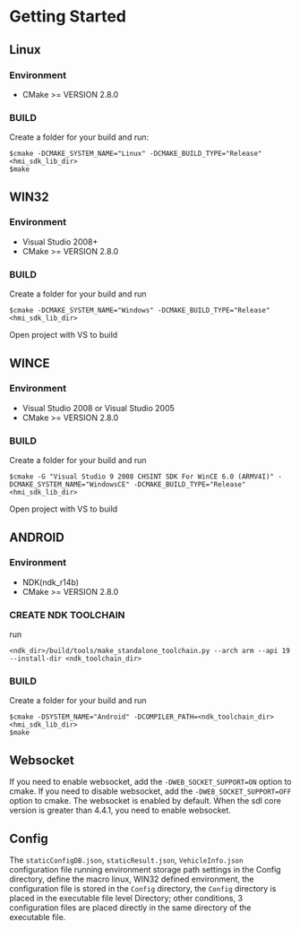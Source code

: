 # Getting Started
## Linux
### Environment
* CMake >= VERSION 2.8.0
### BUILD
Create a folder for your build and run:
```shell
$cmake -DCMAKE_SYSTEM_NAME="Linux" -DCMAKE_BUILD_TYPE="Release" <hmi_sdk_lib_dir>
$make
```

## WIN32
### Environment
* Visual Studio 2008+
* CMake >= VERSION 2.8.0
### BUILD     
Create a folder for your build and run
```shell
$cmake -DCMAKE_SYSTEM_NAME="Windows" -DCMAKE_BUILD_TYPE="Release" <hmi_sdk_lib_dir>
```
 Open project with VS to build

## WINCE
### Environment
* Visual Studio 2008 or Visual Studio 2005
* CMake >= VERSION 2.8.0
### BUILD
Create a folder for your build and run
```shell
$cmake -G "Visual Studio 9 2008 CHSINT SDK For WinCE 6.0 (ARMV4I)" -DCMAKE_SYSTEM_NAME="WindowsCE" -DCMAKE_BUILD_TYPE="Release" <hmi_sdk_lib_dir>
```
Open project with VS to build

## ANDROID
### Environment
* NDK(ndk_r14b)
* CMake >= VERSION 2.8.0
### CREATE NDK TOOLCHAIN
run
```shell
<ndk_dir>/build/tools/make_standalone_toolchain.py --arch arm --api 19 --install-dir <ndk_toolchain_dir>
```
### BUILD
Create a folder for your build and run
```shell
$cmake -DSYSTEM_NAME="Android" -DCOMPILER_PATH=<ndk_toolchain_dir> <hmi_sdk_lib_dir>
$make
```
## Websocket
If you need to enable websocket, add the `-DWEB_SOCKET_SUPPORT=ON` option to cmake.
If you need to disable websocket, add the `-DWEB_SOCKET_SUPPORT=OFF` option to cmake.
The websocket is enabled by default.
When the sdl core version is greater than 4.4.1, you need to enable websocket.

## Config
The `staticConfigDB.json`, `staticResult.json`, `VehicleInfo.json` configuration file running environment storage path settings in the Config directory, define the macro linux, WIN32 defined environment, the configuration file is stored in the `Config` directory, the `Config` directory is placed in the executable file level Directory; other conditions, 3 configuration files are placed directly in the same directory of the executable file.


